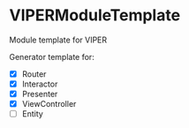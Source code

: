 # VIPERModuleTemplate
Module template for VIPER

Generator template for:
- [x] Router
- [x] Interactor
- [x] Presenter
- [x] ViewController
- [ ] Entity
